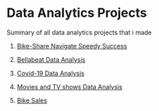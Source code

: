 # Data Analytics Projects
Summary of all data analytics projects that i made

1) [Bike-Share Navigate Speedy Success](https://github.com/AndreasAvgou/Bike-Share-Navigate-Speedy-Success)

2) [Bellabeat Data Analysis](https://github.com/AndreasAvgou/Bellabeat-Data-Analysis)

3) [Covid-19 Data Analysis](https://github.com/AndreasAvgou/Covid-19-Data-Analysis)

4) [Μovies and TV shows Data Analysis](https://github.com/AndreasAvgou/Movies-and-TV-shows-Data-Analysis)

5) [Bike Sales](https://github.com/AndreasAvgou/Bike-Sales)


